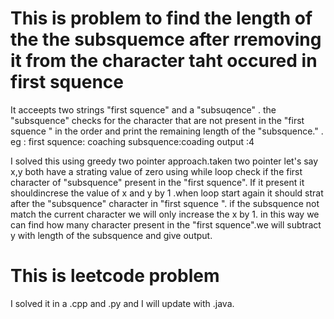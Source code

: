 # This is problem to find the length of the the subsquemce after rremoving it from the character taht occured in first squence
It acceepts two strings "first squence" and a "subsuqence" . the "subsquence"  checks for the character that  are not present in the "first squence " in the order and print the  remaining length of the "subsquence."  .
eg :
first squence: coaching
subsquence:coading
output :4

I solved this using greedy two pointer approach.taken two pointer let's say x,y both have a strating value of zero using while loop check if the first character of "subsquence" present in the "first squence".
If it present it shouldincrese the value of x and y by 1 .when loop start again it should strat after the "subsquence"  character in "first squence ". if the subsquence not match the current character we will only 
increase the x by 1. in this way we can find how many character present in the "first squence".we will subtract y with length of the subsquence and give output.

# This is leetcode problem 
I solved it in a .cpp and .py and I will update with .java.

